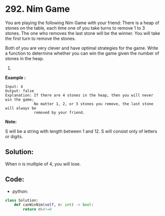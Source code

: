 # 292. Nim Game

You are playing the following Nim Game with your friend: There is a heap of stones on the table, each time one of you take turns to remove 1 to 3 stones. The one who removes the last stone will be the winner. You will take the first turn to remove the stones.

Both of you are very clever and have optimal strategies for the game. Write a function to determine whether you can win the game given the number of stones in the heap.

1. 
**Example :**

```
Input: 4
Output: false 
Explanation: If there are 4 stones in the heap, then you will never win the game;
             No matter 1, 2, or 3 stones you remove, the last stone will always be 
             removed by your friend.
```

**Note:**

S will be a string with length between 1 and 12.
S will consist only of letters or digits.

## Solution:

When n is multiple of 4, you will lose.

## Code:

* python:

```py
class Solution:
    def canWinNim(self, n: int) -> bool:
        return n%4!=0
```



